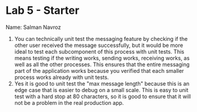 # Lab 5 - Starter
Name: Salman Navroz

1. You can technically unit test the messaging feature by checking if the other user received the message successfully, but it would be more ideal to test each subcomponent of this process with unit tests. This means testing if the writing works, sending works, receiving works, as well as all the other processes. This ensures that the entire messaging part of the application works because you verified that each smaller process works already with unit tests.
2. Yes it is good to unit test the "max message length" because this is an edge case that is easier to debug on a small scale. This is easy to unit test with a hard stop at 80 characters, so it is good to ensure that it will not be a problem in the real production app.